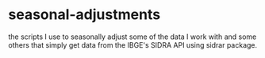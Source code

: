 # seasonal-adjustments
the scripts I use to seasonally adjust some of the data I work with and some others that simply get data from the IBGE's SIDRA API using sidrar package.
